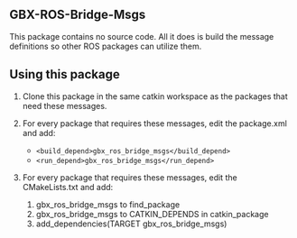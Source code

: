 ## GBX-ROS-Bridge-Msgs
This package contains no source code. All it does is build the message definitions so other ROS packages can utilize them.

## Using this package
1) Clone this package in the same catkin workspace as the packages that need these messages.

2) For every package that requires these messages, edit the package.xml and add:
    * ``` <build_depend>gbx_ros_bridge_msgs</build_depend> ```
    * ``` <run_depend>gbx_ros_bridge_msgs</run_depend> ```

3) For every package that requires these messages, edit the CMakeLists.txt and add:
    1.  gbx_ros_bridge_msgs to find_package
    2.  gbx_ros_bridge_msgs to CATKIN_DEPENDS in catkin_package
    3.  add_dependencies(TARGET gbx_ros_bridge_msgs)
